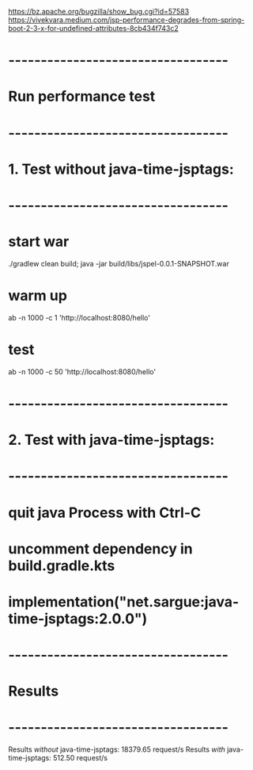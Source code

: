 https://bz.apache.org/bugzilla/show_bug.cgi?id=57583
https://vivekvara.medium.com/jsp-performance-degrades-from-spring-boot-2-3-x-for-undefined-attributes-8cb434f743c2

# ----------------------------------
# Run performance test
# ----------------------------------
# 1. Test without java-time-jsptags:
# ----------------------------------
# start war
./gradlew clean build; java -jar build/libs/jspel-0.0.1-SNAPSHOT.war
# warm up
ab -n 1000 -c 1 'http://localhost:8080/hello'
# test
ab -n 1000 -c 50 'http://localhost:8080/hello'

# ----------------------------------
# 2. Test with java-time-jsptags:
# ----------------------------------
# quit java Process with Ctrl-C
# uncomment dependency in build.gradle.kts 
# implementation("net.sargue:java-time-jsptags:2.0.0")

# ----------------------------------
# Results
# ----------------------------------
Results *without* java-time-jsptags: 18379.65 request/s
Results *with* java-time-jsptags:      512.50 request/s



